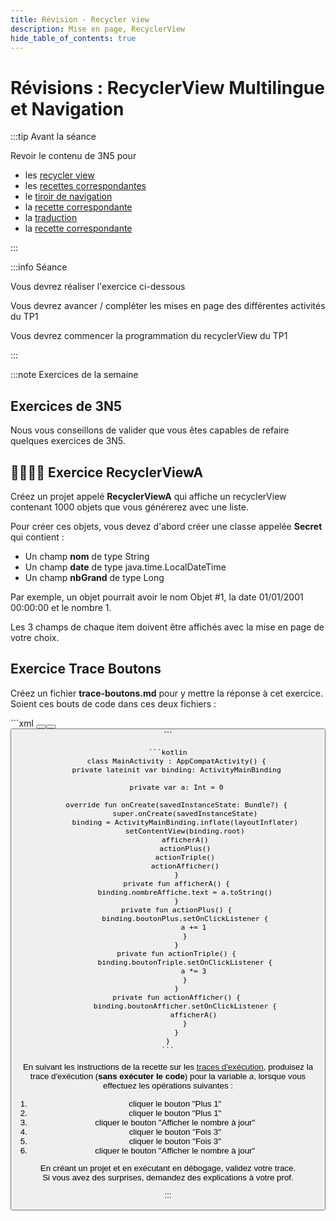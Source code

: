 ```yaml
---
title: Révision - Recycler view
description: Mise en page, RecyclerView
hide_table_of_contents: true
---
```


# Révisions : RecyclerView Multilingue et Navigation

<Row>

<Column>

:::tip Avant la séance

Revoir le contenu de 3N5 pour 
- les [recycler view](https://info.cegepmontpetit.ca/3N5-Prog3/cours/7.1-recycler) 
- les [recettes correspondantes](https://info.cegepmontpetit.ca/3N5-Prog3/recettes/recycler-view-01-string)
- le [tiroir de navigation](https://info.cegepmontpetit.ca/3N5-Prog3/cours/11.1-tiroir)
- la [recette correspondante](https://info.cegepmontpetit.ca/3N5-Prog3/recettes/tiroir)
- la [traduction](https://info.cegepmontpetit.ca/3N5-Prog3/cours/13.2-multilingue)
- la [recette correspondante](https://info.cegepmontpetit.ca/3N5-Prog3/recettes/multilingue) 

:::

</Column>

<Column>

:::info Séance

Vous devrez réaliser l'exercice ci-dessous

Vous devrez avancer / compléter les mises en page des différentes activités du TP1

Vous devrez commencer la programmation du recyclerView du TP1

:::

</Column>

</Row>

:::note Exercices de la semaine

## Exercices de 3N5

Nous vous conseillons de valider que vous êtes capables de refaire quelques exercices de 3N5.

## 👨‍🎓👨‍🎓 Exercice RecyclerViewA

Créez un projet appelé **RecyclerViewA** qui affiche un recyclerView contenant 1000 objets que vous générerez avec une liste.

Pour créer ces objets, vous devez d'abord créer une classe appelée **Secret** qui contient :

- Un champ **nom** de type String
- Un champ **date** de type java.time.LocalDateTime
- Un champ **nbGrand** de type Long

Par exemple, un objet pourrait avoir le nom Objet #1, la date 01/01/2001 00:00:00 et le nombre 1.

Les 3 champs de chaque item doivent être affichés avec la mise en page de votre choix.

## Exercice Trace Boutons
Créez un fichier **trace-boutons.md** pour y mettre la réponse à cet exercice.  
Soient ces bouts de code dans ces deux fichiers :

<Tabs queryString="recette-string">
  <TabItem value="activity_main.xml" label="activity_main.xml">
    ```xml
        <Button
            android:layout_width="wrap_content"
            android:layout_height="wrap_content"
            android:text="Plus 1"
            android:id="@+id/boutonPlus" />
        <Button
            android:layout_width="wrap_content"
            android:layout_height="wrap_content"
            android:text="Fois 3"
            android:id="@+id/boutonTriple" />
        <TextView
            android:layout_width="wrap_content"
            android:layout_height="wrap_content"
            android:layout_gravity="center_horizontal"
            android:id="@+id/nombreAffiche" />
        <Button
            android:layout_width="wrap_content"
            android:layout_height="wrap_content"
            android:text="Afficher le nombre à jour"
            android:id="@+id/boutonAfficher" />
    ```
  </TabItem>
  <TabItem value="MainActivity.kt" label="MainActivity.kt">

    ```kotlin
        class MainActivity : AppCompatActivity() {
        private lateinit var binding: ActivityMainBinding
    
        private var a: Int = 0
    
        override fun onCreate(savedInstanceState: Bundle?) {
            super.onCreate(savedInstanceState)
            binding = ActivityMainBinding.inflate(layoutInflater)
            setContentView(binding.root)
            afficherA()
            actionPlus()
            actionTriple()
            actionAfficher()
        }
        private fun afficherA() {
            binding.nombreAffiche.text = a.toString()
        }
        private fun actionPlus() {
            binding.boutonPlus.setOnClickListener {
                a += 1
            }
        }
        private fun actionTriple() {
            binding.boutonTriple.setOnClickListener {
                a *= 3
            }
        }
        private fun actionAfficher() {
            binding.boutonAfficher.setOnClickListener {
                afficherA()
            }
        }
    }
    ```

  </TabItem>
</Tabs>

En suivant les instructions de la recette sur les [traces d'exécution](../recettes/produire-une-trace),
produisez la trace d'exécution (**sans exécuter le code**) pour la variable *a*,
lorsque vous effectuez les opérations suivantes :
1. cliquer le bouton "Plus 1"
2. cliquer le bouton "Plus 1"
3. cliquer le bouton "Afficher le nombre à jour"
4. cliquer le bouton "Fois 3"
5. cliquer le bouton "Fois 3"
6. cliquer le bouton "Afficher le nombre à jour"

En créant un projet et en exécutant en débogage, validez votre trace.  
Si vous avez des surprises, demandez des explications à votre prof.

:::
